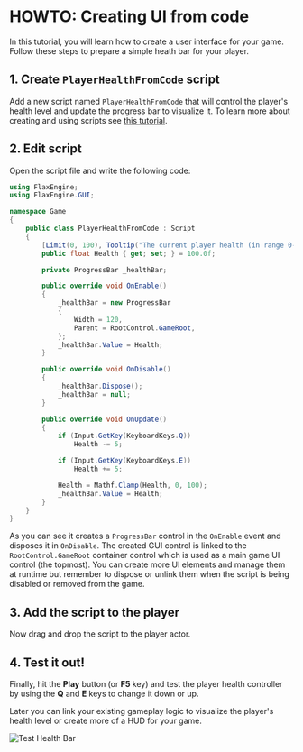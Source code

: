 # HOWTO: Creating UI from code

In this tutorial, you will learn how to create a user interface for your game. Follow these steps to prepare a simple heath bar for your player.

## 1. Create `PlayerHealthFromCode` script

Add a new script named `PlayerHealthFromCode` that will control the player's health level and update the progress bar to visualize it. To learn more about creating and using scripts see [this tutorial](../../scripting/new-script.md).

## 2. Edit script

Open the script file and write the following code:

```cs
using FlaxEngine;
using FlaxEngine.GUI;

namespace Game
{
	public class PlayerHealthFromCode : Script
	{
		[Limit(0, 100), Tooltip("The current player health (in range 0-100)")]
		public float Health { get; set; } = 100.0f;

		private ProgressBar _healthBar;

		public override void OnEnable()
		{
			_healthBar = new ProgressBar
			{
				Width = 120,
				Parent = RootControl.GameRoot,
			};
			_healthBar.Value = Health;
		}

		public override void OnDisable()
		{
			_healthBar.Dispose();
			_healthBar = null;
		}

		public override void OnUpdate()
		{
			if (Input.GetKey(KeyboardKeys.Q))
				Health -= 5;

			if (Input.GetKey(KeyboardKeys.E))
				Health += 5;

			Health = Mathf.Clamp(Health, 0, 100);
			_healthBar.Value = Health;
		}
	}
}
```

As you can see it creates a `ProgressBar` control in the `OnEnable` event and disposes it in `OnDisable`. The created GUI control is linked to the `RootControl.GameRoot` container control which is used as a main game UI control (the topmost).
You can create more UI elements and manage them at runtime but remember to dispose or unlink them when the script is being disabled or removed from the game.

## 3. Add the script to the player

Now drag and drop the script to the player actor.

## 4. Test it out!

Finally, hit the **Play** button (or **F5** key) and test the player health controller by using the **Q** and **E** keys to change it down or up.

Later you can link your existing gameplay logic to visualize the player's health level or create more of a HUD for your game.

![Test Health Bar](media/test-progress-bar.gif)


